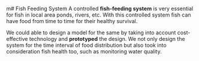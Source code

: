 m# Fish Feeding System 
A controlled **fish-feeding system** is very essential for fish in local area ponds, rivers, etc. 
With this controlled system fish can have food from time to time for their healthy survival.

We could able to design a model for the same by taking into account cost-effective technology and **prototyped** the design.
We not only design the system for the time interval of food distribution but also took into consideration fish health too, such as 
monitoring water quality.

